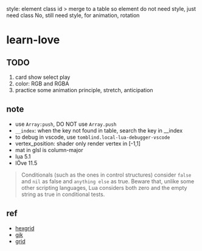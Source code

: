 style: element class id > merge to a table 
so element do not need style, just need class
No, still need style, for animation, rotation 
# learn-love
## TODO
1. card show select play
2. color: RGB and RGBA
2. practice some animation principle, stretch, anticipation

## note
- use `Array:push`, DO NOT use `Array.push`
- `__index`: when the key not found in table, search the key in __index
- to debug in vscode, use `tomblind.local-lua-debugger-vscode`
- vertex_position: shader only render vertex in [-1,1] 
- mat in glsl is column-major
- lua 5.1
- lÖve 11.5
> Conditionals (such as the ones in control structures) consider `false` and `nil` as false and `anything else` as true. Beware that, unlike some other scripting languages, Lua considers both zero and the empty string as true in conditional tests.

## ref
- [hexgrid](https://www.redblobgames.com/grids/hexagons/#pixel-to-hex)
- [gjk](https://dyn4j.org/2010/04/gjk-gilbert-johnson-keerthi/)
- [grid](https://ruanyifeng.com/blog/2019/03/grid-layout-tutorial.html)